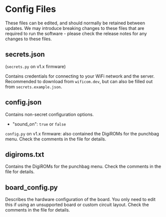 # Config Files

These files can be edited, and should normally be retained between updates. We may introduce breaking changes to these files that are required to run the software - please check the release notes for any changes to these files.

## secrets.json

(`secrets.py` on v1.x firmware)

Contains credentials for connecting to your WiFi network and the server. Recommended to download from `wificom.dev`, but can also be filled out from `secrets.example.json`.

## config.json

Contains non-secret configuration options.

- "sound_on": `true` or `false`

`config.py` on v1.x firmware: also contained the DigiROMs for the punchbag menu. Check the comments in the file for details.

## digiroms.txt

Contains the DigiROMs for the punchbag menu. Check the comments in the file for details.

## board_config.py

Describes the hardware configuration of the board. You only need to edit this if using an unsupported board or custom circuit layout. Check the comments in the file for details.
